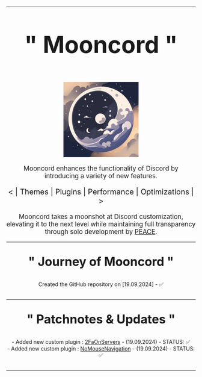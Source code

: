 
<hr>

<p align="center" style="font-size: 62px;">
  <strong>" Mooncord "</strong>
</p>

<p align="center">
  <a href="https://github.com/PeaceOfficial/Mooncord">
    <img src="./browser/icon.png" width="200" alt="Mooncord">
  </a>
</p>

<p align="center" style="font-size: 17px;">
  Mooncord enhances the functionality of Discord by introducing a variety of new features.
</p>

<p align="center" style="font-size: 20px;">
  &lt; | Themes | Plugins | Performance | Optimizations | &gt;
</p>

<p align="center" style="font-size: 17px;">
  Mooncord takes a moonshot at Discord customization, elevating it to the next level while maintaining full transparency through solo development by <a href="<https://discord.com/users/317206043039891459>">PEACE</a>.
</p>

<hr>

<p align="center" style="font-size: 32px;">
  <strong>" Journey of Mooncord "</strong>
</p>

  <div align="center">
    Created the GitHub repository on [19.09.2024] - ✅
  </div>

<br>
<hr>

<div>

  <p align="center" style="font-size: 32px;">
    <strong>" Patchnotes & Updates "</strong>
  </p>

  <div align="center">
    - Added new custom plugin : <a href="https://github.com/PeaceOfficial/Mooncord/blob/main/src/equicordplugins/2FaOnServers/index.tsx">2FaOnServers</a> - (19.09.2024) - STATUS: ✅ <br>
    - Added new custom plugin : <a href="https://github.com/PeaceOfficial/Mooncord/blob/main/src/equicordplugins/NoMouseNavigation/index.tsx">NoMouseNavigation</a> - (19.09.2024) - STATUS: ✅
  </div>

<br>
<hr>

</div>


